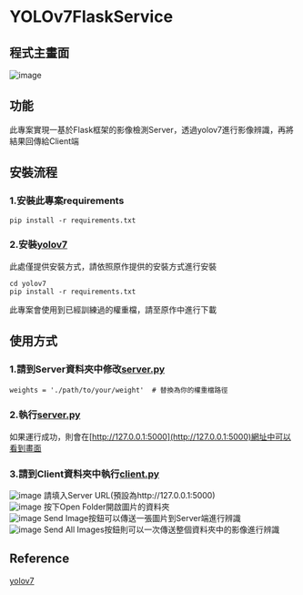 # YOLOv7FlaskService
## 程式主畫面
![image]()

## 功能
此專案實現一基於Flask框架的影像檢測Server，透過yolov7進行影像辨識，再將結果回傳給Client端

## 安裝流程
### 1.安裝此專案requirements
```
pip install -r requirements.txt
```

### 2.安裝[yolov7](https://github.com/WongKinYiu/yolov7?tab=readme-ov-file)
此處僅提供安裝方式，請依照原作提供的安裝方式進行安裝
```
cd yolov7
pip install -r requirements.txt
```
此專案會使用到已經訓練過的權重檔，請至原作中進行下載

## 使用方式
### 1.請到Server資料夾中修改[server.py](https://github.com/lsc25846/YOLOv7FlaskService/blob/main/Server/server.py)
```
weights = './path/to/your/weight'  # 替換為你的權重檔路徑
```

### 2.執行[server.py](https://github.com/lsc25846/YOLOv7FlaskService/blob/main/Server/server.py)
如果運行成功，則會在[http://127.0.0.1:5000](http://127.0.0.1:5000)網址中可以看到畫面

### 3.請到Client資料夾中執行[client.py](https://github.com/lsc25846/YOLOv7FlaskService/blob/main/Client/client.py)
![image]()
請填入Server URL(預設為http://127.0.0.1:5000)  
![image]()
按下Open Folder開啟圖片的資料夾  
![image]()
Send Image按鈕可以傳送一張圖片到Server端進行辨識  
![image]()
Send All Images按鈕則可以一次傳送整個資料夾中的影像進行辨識  

## Reference
[yolov7](https://github.com/WongKinYiu/yolov7?tab=readme-ov-file)
